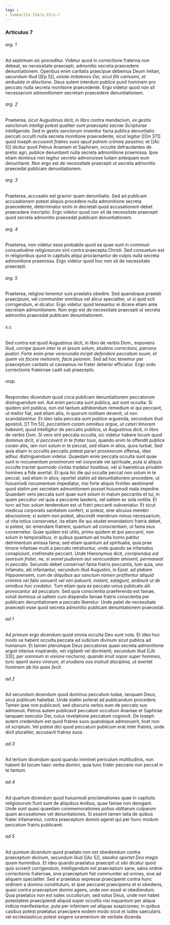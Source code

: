 ```yaml
---
tags : 
- Summa/IIa-IIæ/q.33/a.7
---
```


### Articulus 7

###### arg. 1
Ad septimum sic proceditur. Videtur quod in correctione fraterna non debeat, ex necessitate praecepti, admonitio secreta praecedere denuntiationem. Operibus enim caritatis praecipue debemus Deum imitari, secundum illud [[Ep 5]], *estote imitatores Dei, sicut filii carissimi, et ambulate in dilectione*. Deus autem interdum publice punit hominem pro peccato nulla secreta monitione praecedente. Ergo videtur quod non sit necessarium admonitionem secretam praecedere denuntiationem.

###### arg. 2
Praeterea, sicut Augustinus dicit, in libro contra mendacium, *ex gestis sanctorum intelligi potest qualiter sunt praecepta sacrae Scripturae intelligenda*. Sed in gestis sanctorum invenitur facta publica denuntiatio peccati occulti nulla secreta monitione praecedente, sicut legitur [[Gn 37]] quod Ioseph *accusavit fratres suos apud patrem crimine pessimo*; et [[Ac 5]] dicitur quod Petrus Ananiam et Saphiram, occulte defraudantes de pretio agri, publice denuntiavit nulla secreta admonitione praemissa. Ipse etiam dominus non legitur secreto admonuisse Iudam antequam eum denuntiaret. Non ergo est de necessitate praecepti ut secreta admonitio praecedat publicam denuntiationem.

###### arg. 3
Praeterea, accusatio est gravior quam denuntiatio. Sed ad publicam accusationem potest aliquis procedere nulla admonitione secreta praecedente, determinatur enim in decretali quod accusationem debet praecedere inscriptio. Ergo videtur quod non sit de necessitate praecepti quod secreta admonitio praecedat publicam denuntiationem.

###### arg. 4
Praeterea, non videtur esse probabile quod ea quae sunt in communi consuetudine religiosorum sint contra praecepta Christi. Sed consuetum est in religionibus quod in capitulis aliqui proclamantur de culpis nulla secreta admonitione praemissa. Ergo videtur quod hoc non sit de necessitate praecepti.

###### arg. 5
Praeterea, religiosi tenentur suis praelatis obedire. Sed quandoque praelati praecipiunt, vel communiter omnibus vel alicui specialiter, ut si quid scit corrigendum, ei dicatur. Ergo videtur quod teneantur ei dicere etiam ante secretam admonitionem. Non ergo est de necessitate praecepti ut secreta admonitio praecedat publicam denuntiationem.

###### s.c.
Sed contra est quod Augustinus dicit, in libro de verbis Dom., exponens illud, *corripe ipsum inter te et ipsum solum, studens correctioni, parcens pudori. Forte enim prae verecundia incipit defendere peccatum suum, et quem vis facere meliorem, facis peiorem*. Sed ad hoc tenemur per praeceptum caritatis ut caveamus ne frater deterior efficiatur. Ergo ordo correctionis fraternae cadit sub praecepto.

###### resp.
Respondeo dicendum quod circa publicam denuntiationem peccatorum distinguendum est. Aut enim peccata sunt publica, aut sunt occulta. Si quidem sint publica, non est tantum adhibendum remedium ei qui peccavit, ut melior fiat, sed etiam aliis, in quorum notitiam devenit, ut non scandalizentur. Et ideo talia peccata sunt publice arguenda, secundum illud apostoli, [[1 Tm 5]], *peccantem coram omnibus argue, ut ceteri timorem habeant*; quod intelligitur de peccatis publicis, ut Augustinus dicit, in libro de verbis Dom. Si vero sint peccata occulta, sic videtur habere locum quod dominus dicit, *si peccaverit in te frater tuus*, quando enim te offendit publice coram aliis, iam non solum in te peccat, sed etiam in alios, quos turbat. Sed quia etiam in occultis peccatis potest parari proximorum offensa, ideo adhuc distinguendum videtur. Quaedam enim peccata occulta sunt quae sunt in nocumentum proximorum vel corporale vel spirituale, puta si aliquis occulte tractet quomodo civitas tradatur hostibus; vel si haereticus privatim homines a fide avertat. Et quia hic ille qui occulte peccat non solum in te peccat, sed etiam in alios; oportet statim ad denuntiationem procedere, ut huiusmodi nocumentum impediatur, nisi forte aliquis firmiter aestimaret quod statim per secretam admonitionem posset huiusmodi mala impedire. Quaedam vero peccata sunt quae sunt solum in malum peccantis et tui, in quem peccatur vel quia a peccante laederis, vel saltem ex sola notitia. Et tunc ad hoc solum tendendum est ut fratri peccanti subveniatur. Et sicut medicus corporalis sanitatem confert, si potest, sine alicuius membri abscissione; si autem non potest, abscindit membrum minus necessarium, ut vita totius conservetur, ita etiam ille qui studet emendationi fratris debet, si potest, sic emendare fratrem, quantum ad conscientiam, ut fama eius conservetur. Quae quidem est utilis, primo quidem et ipsi peccanti, non solum in temporalibus, in quibus quantum ad multa homo patitur detrimentum amissa fama; sed etiam quantum ad spiritualia, quia prae timore infamiae multi a peccato retrahuntur, unde quando se infamatos conspiciunt, irrefrenate peccant. Unde Hieronymus dicit, *corripiendus est seorsum frater, ne, si semel pudorem aut verecundiam amiserit, permaneat in peccato*. Secundo debet conservari fama fratris peccantis, tum quia, uno infamato, alii infamantur, secundum illud Augustini, in Epist. ad plebem Hipponensem, *cum de aliquibus qui sanctum nomen profitentur aliquid criminis vel falsi sonuerit vel veri patuerit, instant, satagunt, ambiunt ut de omnibus hoc credatur*. Tum etiam quia ex peccato unius publicato alii provocantur ad peccatum. Sed quia conscientia praeferenda est famae, voluit dominus ut saltem cum dispendio famae fratris conscientia per publicam denuntiationem a peccato liberetur. Unde patet de necessitate praecepti esse quod secreta admonitio publicam denuntiationem praecedat.

###### ad 1
Ad primum ergo dicendum quod omnia occulta Deo sunt nota. Et ideo hoc modo se habent occulta peccata ad iudicium divinum sicut publica ad humanum. Et tamen plerumque Deus peccatores quasi secreta admonitione arguit interius inspirando, vel vigilanti vel dormienti, secundum illud [[Jb 33]], *per somnium in visione nocturna, quando irruit sopor super homines, tunc aperit aures virorum, et erudiens eos instruit disciplina, ut avertat hominem ab his quae fecit*.

###### ad 2
Ad secundum dicendum quod dominus peccatum Iudae, tanquam Deus, sicut publicum habebat. Unde statim poterat ad publicandum procedere. Tamen ipse non publicavit, sed obscuris verbis eum de peccato suo admonuit. Petrus autem publicavit peccatum occultum Ananiae et Saphirae tanquam executor Dei, cuius revelatione peccatum cognovit. De Ioseph autem credendum est quod fratres suos quandoque admonuerit, licet non sit scriptum. Vel potest dici quod peccatum publicum erat inter fratres, unde dicit pluraliter, accusavit fratres suos.

###### ad 3
Ad tertium dicendum quod quando imminet periculum multitudinis, non habent ibi locum haec verba domini, quia tunc frater peccans non peccat in te tantum.

###### ad 4
Ad quartum dicendum quod huiusmodi proclamationes quae in capitulis religiosorum fiunt sunt de aliquibus levibus, quae famae non derogant. Unde sunt quasi quaedam commemorationes potius oblitarum culparum quam accusationes vel denuntiationes. Si essent tamen talia de quibus frater infamaretur, contra praeceptum domini ageret qui per hunc modum peccatum fratris publicaret.

###### ad 5
Ad quintum dicendum quod praelato non est obediendum contra praeceptum divinum, secundum illud [[Ac 5]], *obedire oportet Deo magis quam hominibus*. Et ideo quando praelatus praecipit ut sibi dicatur quod quis sciverit corrigendum, intelligendum est praeceptum sane, salvo ordine correctionis fraternae, sive praeceptum fiat communiter ad omnes, sive ad aliquem specialiter. Sed si praelatus expresse praeciperet contra hunc ordinem a domino constitutum, et ipse peccaret praecipiens et ei obediens, quasi contra praeceptum domini agens, unde non esset ei obediendum. Quia praelatus non est iudex occultorum, sed solus Deus, unde non habet potestatem praecipiendi aliquid super occultis nisi inquantum per aliqua indicia manifestantur, puta per infamiam vel aliquas suspiciones; in quibus casibus potest praelatus praecipere eodem modo sicut et iudex saecularis vel ecclesiasticus potest exigere iuramentum de veritate dicenda.

